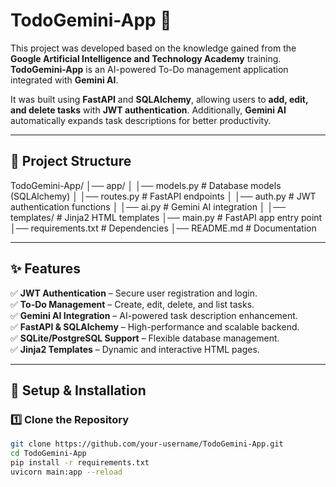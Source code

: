 # TodoGemini-App 🚀  

This project was developed based on the knowledge gained from the **Google Artificial Intelligence and Technology Academy** training. **TodoGemini-App** is an AI-powered To-Do management application integrated with **Gemini AI**.  

It was built using **FastAPI** and **SQLAlchemy**, allowing users to **add, edit, and delete tasks** with **JWT authentication**. Additionally, **Gemini AI** automatically expands task descriptions for better productivity.  

---

## 📂 Project Structure  

TodoGemini-App/ │── app/ │ │── models.py # Database models (SQLAlchemy) │ │── routes.py # FastAPI endpoints │ │── auth.py # JWT authentication functions │ │── ai.py # Gemini AI integration │ │── templates/ # Jinja2 HTML templates │── main.py # FastAPI app entry point │── requirements.txt # Dependencies │── README.md # Documentation


---

## ✨ **Features**  
✅ **JWT Authentication** – Secure user registration and login.  
✅ **To-Do Management** – Create, edit, delete, and list tasks.  
✅ **Gemini AI Integration** – AI-powered task description enhancement.  
✅ **FastAPI & SQLAlchemy** – High-performance and scalable backend.  
✅ **SQLite/PostgreSQL Support** – Flexible database management.  
✅ **Jinja2 Templates** – Dynamic and interactive HTML pages.  

---

## 🚀 **Setup & Installation**  
### 1️⃣ **Clone the Repository**  
```bash
git clone https://github.com/your-username/TodoGemini-App.git
cd TodoGemini-App
pip install -r requirements.txt
uvicorn main:app --reload
